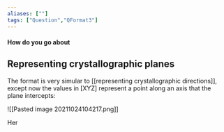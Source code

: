 ```yaml
---
aliases: [""]
tags: ["Question","QFormat3"]
---
```


#### How do you go about
## Representing crystallographic planes
The format is very simular to [[representing crystallographic directions]], except now the values in [XYZ] represent a point along an axis that the plane intercepts:

![[Pasted image 20211024104217.png]]

Her
